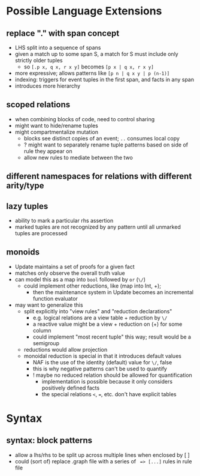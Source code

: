 # Possible Language Extensions

## replace "." with span concept
  - LHS split into a sequence of spans
  - given a match up to some span S, a match for S must include only strictly older tuples
    - so `[.p x, q x, r x y]` becomes `[p x | q x, r x y]`
  - more expressive; allows patterns like `[p n | q x y | p (n-1)]`
  - indexing: triggers for event tuples in the first span, and facts in any span
  - introduces more hierarchy

## scoped relations
  - when combining blocks of code, need to control sharing
  - might want to hide/rename tuples
  - might compartmentalize mutation
    - blocks see distinct copies of an event; `..` consumes local copy
    - ? might want to separately rename tuple patterns based on side of rule they appear on
    - allow new rules to mediate between the two

## different namespaces for relations with different arity/type

## lazy tuples
  - ability to mark a particular rhs assertion
  - marked tuples are not recognized by any pattern until all unmarked tuples are processed

## monoids
  - Update maintains a set of proofs for a given fact
  - matches only observe the overall truth value
  - can model this as a map into `bool` followed by `or` (`\/`)
    - could implement other reductions, like (map into Int, +);
      - then the maintenance system in Update becomes an incremental function evaluator
  - may want to generalize this
    - split explicitly into "view rules" and "reduction declarations"
      - e.g. logical relations are a view table + reduction by `\/`
      - a reactive value might be a view + reduction on (+) for some column
      - could implement "most recent tuple" this way; result would be a semigroup
    - reductions would allow projection
    - monoidal reduction is special in that it introduces default values
      - NAF is the use of the identity (default) value for `\/`, false
      - this is why negative patterns can't be used to quantify
      - ! maybe no reduced relation should be allowed for quantification
        - implementation is possible because it only considers positively defined facts
        - the special relations `<`, `=`, etc. don't have explicit tables

# Syntax

## syntax: block patterns
  - allow a lhs/rhs to be split up across multiple lines when enclosed by [ ]
  - could (sort of) replace .graph file with a series of ` => [...]` rules in rule file
